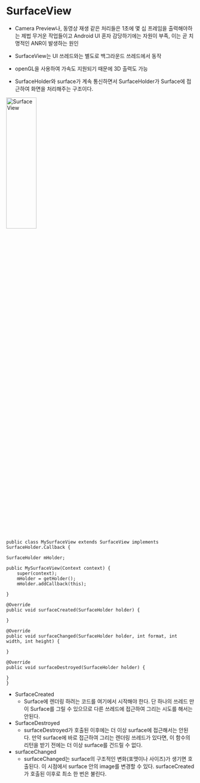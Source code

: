 SurfaceView
===

* Camera Preview나, 동영상 재생 같은 처리들은 1초에 몇 십 프레임을 출력해야하는 제법 무거운 작업들이고 
Android UI 혼자 감당하기에는 자원이 부족, 이는 곧 치명적인 ANR이 발생하는 원인
* SurfaceView는 UI 쓰레드와는 별도로 백그라운드 쓰레드에서 동작
* openGL을 사용하여 가속도 지원되기 때문에 3D 출력도 가능

* SurfaceHolder와 surface가 계속 통신하면서 SurfaceHolder가 Surface에 접근하여 화면을 처리해주는 구조이다. 

<img src="https://img1.daumcdn.net/thumb/R1280x0/?scode=mtistory2&fname=http%3A%2F%2Fcfile10.uf.tistory.com%2Fimage%2F99B89B435C063B9A29C281" width="40%" height="30%" title="Surface View" alt="Surface View"></img>


    public class MySurfaceView extends SurfaceView implements SurfaceHolder.Callback {

    SurfaceHolder mHolder;

    public MySurfaceView(Context context) {
        super(context);
        mHolder = getHolder();
        mHolder.addCallback(this);
        
    }

    @Override
    public void surfaceCreated(SurfaceHolder holder) {

    }

    @Override
    public void surfaceChanged(SurfaceHolder holder, int format, int width, int height) {

    }

    @Override
    public void surfaceDestroyed(SurfaceHolder holder) {

    }
    }
 
 
* SurfaceCreated
  * Surface에 렌더링 하려는 코드를 여기에서 시작해야 한다. 
  단 하나의 쓰레드 만이 Surface를 그릴 수 있으므로 다른 쓰레드에 접근하여 그리는 시도를 해서는 안된다. 
* SurfaceDestroyed
  * surfaceDestroyed가 호출된 이후에는 더 이상 surface에 접근해서는 안된다. 
  만약 surface에 바로 접근하여 그리는 렌더링 쓰레드가 있다면, 이 함수의 리턴을 받기 전에는 더 이상 surface를 건드릴 수 없다. 
* surfaceChanged
  * surfaceChanged는 surface의 구조적인 변화(포맷이나 사이즈)가 생기면 호출된다.
  이 시점에서 surface 안의 image를 변경할 수 있다. surfaceCreated가 호출된 이후로 최소 한 번은 불린다.
  
  

